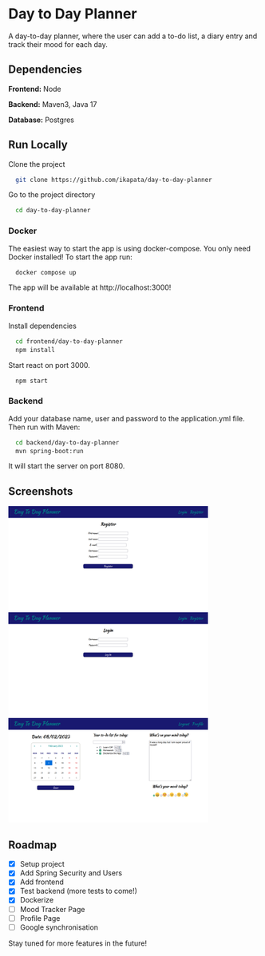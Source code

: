 
# Day to Day Planner

A day-to-day planner, where the user can add a to-do list, a diary entry and track their mood for each day. 




## Dependencies

**Frontend:** Node

**Backend:** Maven3, Java 17

**Database:**  Postgres

## Run Locally

Clone the project

```bash
  git clone https://github.com/ikapata/day-to-day-planner 
```

Go to the project directory

```bash
  cd day-to-day-planner
```

### Docker
The easiest way to start the app is using docker-compose. 
You only need Docker installed!
To start the app run:
```bash
  docker compose up
```
The app will be available at http://localhost:3000!


### Frontend

Install dependencies

```bash
  cd frontend/day-to-day-planner
  npm install
```

Start react on port 3000.

```bash
  npm start
```

### Backend

Add your database name, user and password to the application.yml file. Then run with Maven:

```bash
  cd backend/day-to-day-planner
  mvn spring-boot:run
```

It will start the server on port 8080.



## Screenshots

<img src="images/register_page.png" width="400px">
<img src="images/login_page.png" width="400px">
<img src="images/calendar.png" width="400px">


## Roadmap

- [x]  Setup project
- [x]  Add Spring Security and Users
- [x]  Add frontend
- [x]  Test backend (more tests to come!)
- [x]  Dockerize
- [ ]  Mood Tracker Page
- [ ]  Profile Page
- [ ]  Google synchronisation

Stay tuned for more features in the future!

